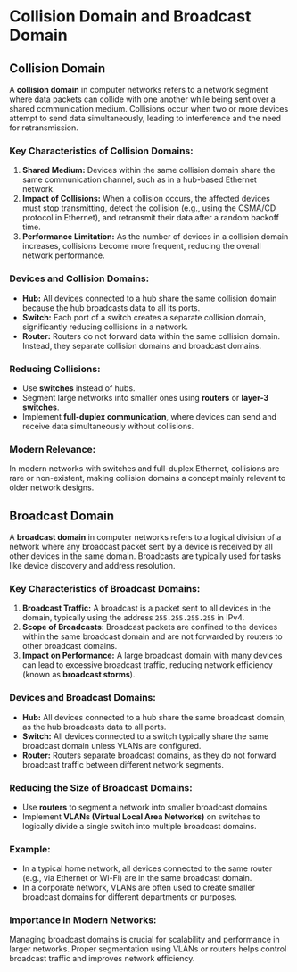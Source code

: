 # Collision Domain and Broadcast Domain

## Collision Domain

A **collision domain** in computer networks refers to a network segment where data packets can collide with one another while being sent over a shared communication medium. Collisions occur when two or more devices attempt to send data simultaneously, leading to interference and the need for retransmission.

### Key Characteristics of Collision Domains:
1. **Shared Medium:** Devices within the same collision domain share the same communication channel, such as in a hub-based Ethernet network.
2. **Impact of Collisions:** When a collision occurs, the affected devices must stop transmitting, detect the collision (e.g., using the CSMA/CD protocol in Ethernet), and retransmit their data after a random backoff time.
3. **Performance Limitation:** As the number of devices in a collision domain increases, collisions become more frequent, reducing the overall network performance.

### Devices and Collision Domains:
- **Hub:** All devices connected to a hub share the same collision domain because the hub broadcasts data to all its ports.
- **Switch:** Each port of a switch creates a separate collision domain, significantly reducing collisions in a network.
- **Router:** Routers do not forward data within the same collision domain. Instead, they separate collision domains and broadcast domains.

### Reducing Collisions:
- Use **switches** instead of hubs.
- Segment large networks into smaller ones using **routers** or **layer-3 switches**.
- Implement **full-duplex communication**, where devices can send and receive data simultaneously without collisions.

### Modern Relevance:
In modern networks with switches and full-duplex Ethernet, collisions are rare or non-existent, making collision domains a concept mainly relevant to older network designs.

## Broadcast Domain

A **broadcast domain** in computer networks refers to a logical division of a network where any broadcast packet sent by a device is received by all other devices in the same domain. Broadcasts are typically used for tasks like device discovery and address resolution.

### Key Characteristics of Broadcast Domains:
1. **Broadcast Traffic:** A broadcast is a packet sent to all devices in the domain, typically using the address `255.255.255.255` in IPv4.
2. **Scope of Broadcasts:** Broadcast packets are confined to the devices within the same broadcast domain and are not forwarded by routers to other broadcast domains.
3. **Impact on Performance:** A large broadcast domain with many devices can lead to excessive broadcast traffic, reducing network efficiency (known as **broadcast storms**).

### Devices and Broadcast Domains:
- **Hub:** All devices connected to a hub share the same broadcast domain, as the hub broadcasts data to all ports.
- **Switch:** All devices connected to a switch typically share the same broadcast domain unless VLANs are configured.
- **Router:** Routers separate broadcast domains, as they do not forward broadcast traffic between different network segments.

### Reducing the Size of Broadcast Domains:
- Use **routers** to segment a network into smaller broadcast domains.
- Implement **VLANs (Virtual Local Area Networks)** on switches to logically divide a single switch into multiple broadcast domains.

### Example:
- In a typical home network, all devices connected to the same router (e.g., via Ethernet or Wi-Fi) are in the same broadcast domain.
- In a corporate network, VLANs are often used to create smaller broadcast domains for different departments or purposes.

### Importance in Modern Networks:
Managing broadcast domains is crucial for scalability and performance in larger networks. Proper segmentation using VLANs or routers helps control broadcast traffic and improves network efficiency.
